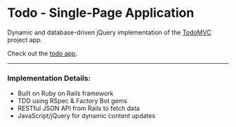 # Todo - Single-Page Application

Dynamic and database-driven jQuery implementation of the [TodoMVC](http://todomvc.com/) project app.

Check out the [todo app](https://todo-yoshi.herokuapp.com/).

____
### Implementation Details:
* Built on Ruby on Rails framework
* TDD using RSpec & Factory Bot gems
* RESTful JSON API from Rails to fetch data
* JavaScript/jQuery for dynamic content updates